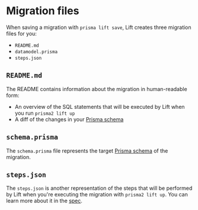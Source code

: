 # Migration files

When saving a migration with `prisma lift save`, Lift creates three migration files for you:

- `README.md`
- `datamodel.prisma`
- `steps.json`

## `README.md`

The README contains information about the migration in human-readable form:

- An overview of the SQL statements that will be executed by Lift when you run `prisma2 lift up`
- A diff of the changes in your [Prisma schema](../prisma-schema-file.md)

## `schema.prisma`

The `schema.prisma` file represents the target [Prisma schema](../prisma-schema-file.md) of the migration.

## `steps.json`

The `steps.json` is another representation of the steps that will be performed by Lift when you're executing the migration with `prisma2 lift up`. You can learn more about it in the [spec](https://github.com/prisma/specs/tree/master/lift#step).
